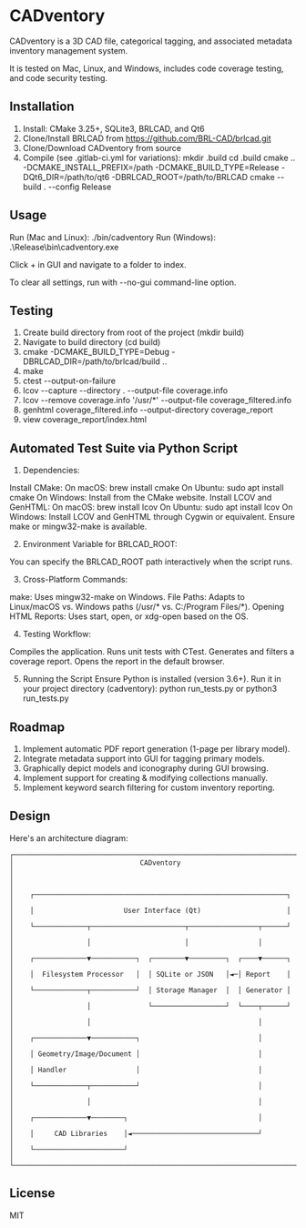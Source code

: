 # CADventory

CADventory is a 3D CAD file, categorical tagging, and associated
metadata inventory management system.

It is tested on Mac, Linux, and Windows, includes code coverage
testing, and code security testing.


## Installation

1) Install: CMake 3.25+, SQLite3, BRLCAD, and Qt6
2) Clone/Install BRLCAD from https://github.com/BRL-CAD/brlcad.git
3) Clone/Download CADventory from source
4) Compile (see .gitlab-ci.yml for variations):
     mkdir .build
     cd .build
     cmake .. -DCMAKE_INSTALL_PREFIX=/path -DCMAKE_BUILD_TYPE=Release -DQt6_DIR=/path/to/qt6 -DBRLCAD_ROOT=/path/to/BRLCAD
     cmake --build . --config Release

## Usage

Run (Mac and Linux):
  ./bin/cadventory
Run (Windows):
  .\Release\bin\cadventory.exe

Click + in GUI and navigate to a folder to index.

To clear all settings, run with --no-gui command-line option.

## Testing 

1. Create build directory from root of the project (mkdir build)
2. Navigate to build directory (cd build)
3. cmake -DCMAKE_BUILD_TYPE=Debug -DBRLCAD_DIR=/path/to/brlcad/build ..
4. make
5. ctest --output-on-failure
6. lcov --capture --directory . --output-file coverage.info
7. lcov --remove coverage.info '/usr/*' --output-file coverage_filtered.info
8. genhtml coverage_filtered.info --output-directory coverage_report
9. view coverage_report/index.html 

## Automated Test Suite via Python Script

1. Dependencies:

  Install CMake:
    On macOS: brew install cmake
    On Ubuntu: sudo apt install cmake
    On Windows: Install from the CMake website.
  Install LCOV and GenHTML:
    On macOS: brew install lcov
    On Ubuntu: sudo apt install lcov
    On Windows: Install LCOV and GenHTML through Cygwin or equivalent.
  Ensure make or mingw32-make is available.

2. Environment Variable for BRLCAD_ROOT:

  You can specify the BRLCAD_ROOT path interactively when the script runs.

3. Cross-Platform Commands:

  make: Uses mingw32-make on Windows.
  File Paths: Adapts to Linux/macOS vs. Windows paths (/usr/* vs. C:/Program Files/*).
  Opening HTML Reports: Uses start, open, or xdg-open based on the OS.

4. Testing Workflow:

  Compiles the application.
  Runs unit tests with CTest.
  Generates and filters a coverage report.
  Opens the report in the default browser.

5. Running the Script
  Ensure Python is installed (version 3.6+).
  Run it in your project directory (cadventory):
    python run_tests.py or python3 run_tests.py

## Roadmap

1) Implement automatic PDF report generation (1-page per library model).
2) Integrate metadata support into GUI for tagging primary models.
3) Graphically depict models and iconography during GUI browsing.
4) Implement support for creating & modifying collections manually.
5) Implement keyword search filtering for custom inventory reporting.


## Design

Here's an architecture diagram:

```
┌──────────────────────────────────────────────────────────────────────┐
│                               CADventory                             │
│                                                                      │
│    ┌──────────────────────────────────────────────────────────────┐  │
│    │                      User Interface (Qt)                     │  │
│    └─────────────┬───────────────────────┬─────────────────┬──────┘  │
│                  │                       │                 │         │
│    ┌─────────────▼───────────┐  ┌────────▼─────────┐  ┌────▼──────┐  │
│    │  Filesystem Processor   │  │ SQLite or JSON   │◄─│ Report    │  │
│    └─────────────┬───────────┘  │ Storage Manager  │  │ Generator │  │
│                  │              └──────────────────┘  └────┬──────┘  │
│                  │                                         │         │
│    ┌─────────────▼───────────┐                             │         │
│    │ Geometry/Image/Document │                             │         │
│    │ Handler                 │                             │         │
│    └─────────────┬───────────┘                             │         │
│                  │                                         │         │
│    ┌─────────────▼────────┐                                │         │
│    │     CAD Libraries    │◄───────────────────────────────┘         │
│    └──────────────────────┘                                          │
└──────────────────────────────────────────────────────────────────────┘
```


## License

MIT

